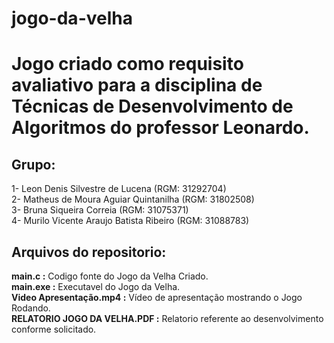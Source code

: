 # jogo-da-velha 

 <h1>Jogo criado como requisito avaliativo para a disciplina de Técnicas de Desenvolvimento de Algoritmos do professor Leonardo. </h1>

<h2>Grupo:</h2>
1- Leon Denis Silvestre de Lucena (RGM: 31292704) <br>
2- Matheus de Moura Aguiar Quintanilha (RGM: 31802508)<br>
3- Bruna Siqueira Correia (RGM: 31075371)<br>
4- Murilo Vicente Araujo Batista Ribeiro (RGM: 31088783)<br>

<h2>Arquivos do repositorio:</h2>

<strong> main.c :</strong> Codigo fonte do Jogo da Velha Criado. <br>
<strong> main.exe :</strong> Executavel do Jogo da Velha. <br>
<strong> Video Apresentação.mp4 :</strong> Vídeo de apresentação mostrando o Jogo Rodando. <br>
<strong> RELATORIO JOGO DA VELHA.PDF :</strong> Relatorio referente ao desenvolvimento conforme solicitado. <br>
